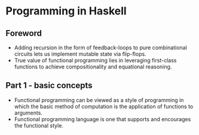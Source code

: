 # Programming in Haskell

## Foreword

* Adding recursion in the form of feedback-loops to pure combinational circuits lets us implement mutable state via flip-flops.
* True value of functional programming lies in leveraging first-class functions to achieve compositionality and equational reasoning.

## Part 1 - basic concepts

* Functional programming can be viewed as a style of programming in which the basic method of computation is the application of functions to arguments.
* Functional programming language is one that supports and encourages the functional style.

